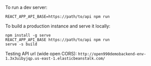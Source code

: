 To run a dev server:

```
REACT_APP_API_BASE=https://path/to/api npm run
```

To build a production instance and serve it locally:
```
npm install -g serve
REACT_APP_API_BASE https://path/to/api npm run
serve -s build
```

Testing API url (wide open CORS): `http://open990demobackend-env-1.3x3uibyjqp.us-east-1.elasticbeanstalk.com/`